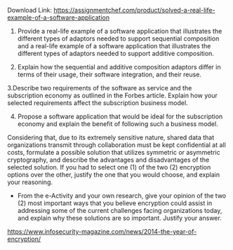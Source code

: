 Download Link: https://assignmentchef.com/product/solved-a-real-life-example-of-a-software-application
<br>
1. Provide a real-life example of a software application that illustrates the different types of adaptors needed to support sequential composition and a real-life example of a software application that illustrates the different types of adaptors needed to support additive composition.

2. Explain how the sequential and additive composition adaptors differ in terms of their usage, their software integration, and their reuse.

3.Describe two requirements of the software as service and the subscription economy as outlined in the Forbes article. Explain how your selected requirements affect the subscription business model.

4. Propose a software application that would be ideal for the subscription economy and explain the benefit of following such a business model.

Considering that, due to its extremely sensitive nature, shared data that organizations transmit through collaboration must be kept confidential at all costs, formulate a possible solution that utilizes symmetric or asymmetric cryptography, and describe the advantages and disadvantages of the selected solution. If you had to select one (1) of the two (2) encryption options over the other, justify the one that you would choose, and explain your reasoning.

<ul>

 <li>From the e-Activity and your own research, give your opinion of the two (2) most important ways that you believe encryption could assist in addressing some of the current challenges facing organizations today, and explain why these solutions are so important. Justify your answer.</li>

</ul>

<a href="https://www.infosecurity-magazine.com/news/2014-the-year-of-encryption/">https://www.infosecurity-magazine.com/news/2014-the-year-of-encryption/</a>